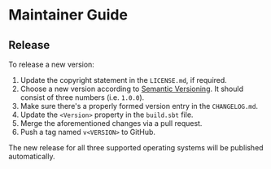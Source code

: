﻿Maintainer Guide
================

Release
-------

To release a new version:
1. Update the copyright statement in the `LICENSE.md`, if required.
2. Choose a new version according to [Semantic Versioning][semver]. It should consist of three numbers (i.e. `1.0.0`).
3. Make sure there's a properly formed version entry in the `CHANGELOG.md`.
4. Update the `<Version>` property in the `build.sbt` file.
5. Merge the aforementioned changes via a pull request.
6. Push a tag named `v<VERSION>` to GitHub.

The new release for all three supported operating systems will be published automatically.

[semver]: https://semver.org/spec/v2.0.0.html
